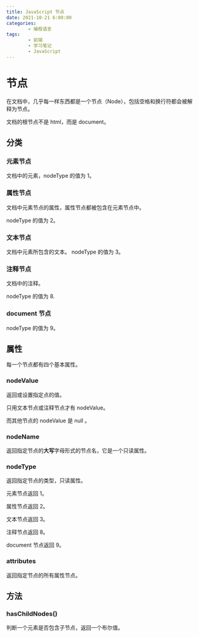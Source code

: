 ```yaml
---
title: JavaScript 节点
date: 2021-10-21 6:00:00
categories:
        - 编程语言
tags:
        - 前端
        - 学习笔记
        - JavaScript
---
```


# 节点

在文档中，几乎每一样东西都是一个节点（Node），包括空格和换行符都会被解释为节点。

文档的根节点不是 html，而是 document。

## 分类

### 元素节点

文档中的元素，nodeType 的值为 1。

### 属性节点

文档中元素节点的属性，属性节点都被包含在元素节点中。

nodeType 的值为 2。

### 文本节点

文档中元素所包含的文本。
nodeType 的值为 3。

### 注释节点

文档中的注释。

nodeType 的值为 8.

### document 节点

nodeType 的值为 9。

## 属性

每一个节点都有四个基本属性。

### nodeValue

返回或设置指定点的值。

只用文本节点或注释节点才有 nodeValue。

而其他节点的 nodeValue 是 null 。

### nodeName

返回指定节点的**大写**字母形式的节点名，它是一个只读属性。

### nodeType

返回指定节点的类型，只读属性。

元素节点返回 1。

属性节点返回 2。

文本节点返回 3。

注释节点返回 8。

document 节点返回 9。

### attributes

返回指定节点的所有属性节点。

## 方法

### hasChildNodes()

判断一个元素是否包含子节点，返回一个布尔值。
